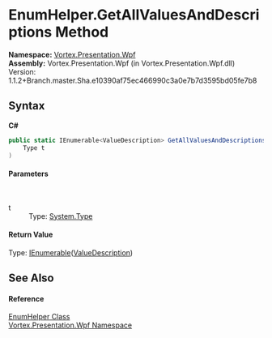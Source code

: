 # EnumHelper.GetAllValuesAndDescriptions Method 
 

**Namespace:**&nbsp;<a href="N_Vortex_Presentation_Wpf.md">Vortex.Presentation.Wpf</a><br />**Assembly:**&nbsp;Vortex.Presentation.Wpf (in Vortex.Presentation.Wpf.dll) Version: 1.1.2+Branch.master.Sha.e10390af75ec466990c3a0e7b7d3595bd05fe7b8

## Syntax

**C#**<br />
``` C#
public static IEnumerable<ValueDescription> GetAllValuesAndDescriptions(
	Type t
)
```


#### Parameters
&nbsp;<dl><dt>t</dt><dd>Type: <a href="http://msdn2.microsoft.com/en-us/library/42892f65" target="_blank">System.Type</a><br /></dd></dl>

#### Return Value
Type: <a href="http://msdn2.microsoft.com/en-us/library/9eekhta0" target="_blank">IEnumerable</a>(<a href="T_Vortex_Presentation_Wpf_ValueDescription.md">ValueDescription</a>)

## See Also


#### Reference
<a href="T_Vortex_Presentation_Wpf_EnumHelper.md">EnumHelper Class</a><br /><a href="N_Vortex_Presentation_Wpf.md">Vortex.Presentation.Wpf Namespace</a><br />